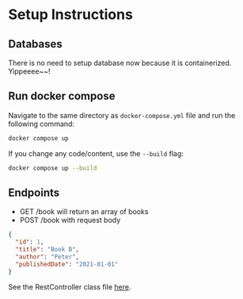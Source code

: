 # Setup Instructions

## Databases

There is no need to setup database now because it is containerized. Yippeeee~~!

## Run docker compose

Navigate to the same directory as `docker-compose.yml` file and run the following command:

```sh
docker compose up
```

If you change any code/content, use the `--build` flag:

```sh
docker compose up --build
```

## Endpoints

- GET /book will return an array of books
- POST /book with request body 

```json
{
  "id": 1,
  "title": "Book B",
  "author": "Peter",
  "publishedDate": "2021-01-01"
}
```

See the RestController class file [here](./src/main/java/com/example/demo/controller/BookController.java).